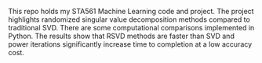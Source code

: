 This repo holds my STA561 Machine Learning code and project. The project highlights randomized singular value decomposition methods compared to traditional SVD. There are some computational comparisons implemented in Python. The results show that RSVD methods are faster than SVD and power iterations significantly increase time to completion at a low accuracy cost. 
